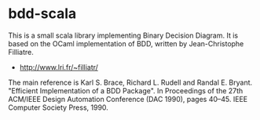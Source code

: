 bdd-scala
=========
This is a small scala library implementing Binary Decision Diagram. It is based on
the OCaml implementation of BDD, written by Jean-Christophe Filliatre.
 - http://www.lri.fr/~filliatr/

The main reference is
 Karl S. Brace, Richard L. Rudell and Randal E. Bryant. "Efficient Implementation of a BDD Package".
 In Proceedings of the 27th ACM/IEEE Design Automation Conference (DAC 1990), pages 40–45. IEEE Computer Society Press, 1990.
